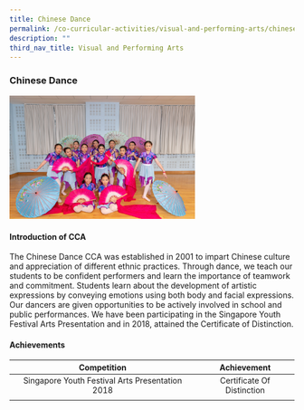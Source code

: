 ```yaml
---
title: Chinese Dance
permalink: /co-curricular-activities/visual-and-performing-arts/chinese-dance/
description: ""
third_nav_title: Visual and Performing Arts
---
```

### **Chinese Dance**
<img src="/images/vpa2.jpg" style="width:65%">

#### **Introduction of CCA**
The Chinese Dance CCA was established in 2001 to impart Chinese culture and appreciation of different ethnic practices. Through dance, we teach our students to be confident performers and learn the importance of teamwork and commitment. Students learn about the development of artistic expressions by conveying emotions using both body and facial expressions. Our dancers are given opportunities to be actively involved in school and public performances. We have been participating in the Singapore Youth Festival Arts Presentation and in 2018, attained the Certificate of Distinction.

#### **Achievements**

| Competition | Achievement |
|:---:|:---:|
| Singapore Youth Festival Arts Presentation 2018 | Certificate Of Distinction |
|  |  |